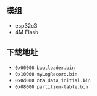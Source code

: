 ## 模组
- esp32c3
- 4M Flash
  
## 下载地址
- `0x00000 bootloader.bin`
- `0x10000 myLogRecord.bin`
- `0x0d000 ota_data_initial.bin `
- `0x08000 partition-table.bin` 
